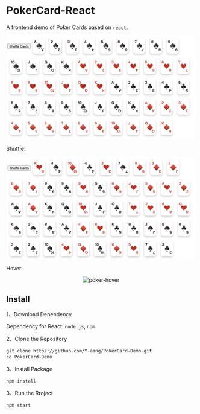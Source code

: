 # PokerCard-React

A frontend demo of Poker Cards based on `react`.

<p align="center">
<img src="./src/assets/poker.png" alt="poker" width="500" />
</p>

Shuffle:

<p align="center">
<img src="./src/assets/poker_shuffle.png" alt="poker-shuffle" width="500" />
</p>

Hover:

<p align="center">
<img src="https://github.com/Y-aang/PokerCard-React/blob/master/src/assets/poker_hover.gif" alt="poker-hover" width="500" />
</p>

## Install

1、Download Dependency

Dependency for React: `node.js`, `npm`.

2、Clone the Repository

```shell
git clone https://github.com/Y-aang/PokerCard-Demo.git
cd PokerCard-Demo
```

3、Install Package

```shell
npm install
```

3、Run the Rroject

```shell
npm start
```


